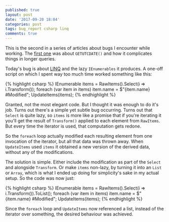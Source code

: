 ```yaml
---
published: true
layout: post
date: '2017-09-20 18:04'
categories: post
tags: bug_report csharp linq
comments: true
---
```

This is the second in a series of articles about bugs I encounter while working. The [first one](http://horia141.com/bug-report-1.html) was about `GETUTCDATE()` and how it complicates things in longer queries.

Today's bug is about [LINQ](https://docs.microsoft.com/en-us/dotnet/csharp/programming-guide/concepts/linq/getting-started-with-linq) and the lazy `IEnumerables` it produces. A one-off script on which I spent way too much time worked something like this:

{% highlight csharp %}
IEnumerable<Item> items = RawItems().Select(i => i.Transform());
foreach (var item in items)
    item.name = $"{item.name} #Modified";
UpdateItems(items);
{% endhighlight %}
  
Granted, not the most elegant code. But I thought it was enough to do it's job. Turns out there's a simple yet subtle bug occurring. Turns out that `Select` is quite lazy, so `items` is more like a promise that if you're iterating it you'll get the result of `Transform()` applied to each element from `RawItems`. But every time the iterator is used, that computation gets redone.

So the `foreach` loop actually modified each resulting element from one invocation of the iterator, but all that data was thrown away. When `UpdateItems` used `items` it obtained a new version of the derived data, without any of the modifications.

The solution is simple. Either include the modification as part of the `Select` and alongside `Transform`. Or make `items` non-lazy, by turning it into an `List` or `Array`, which is what I ended up doing for simplicity's sake in my actual setup. So the code was now just:

{% highlight csharp %}
IEnumerable<Item> items = RawItems().Select(i => i.Transform()).ToList();
foreach (var item in items)
    item.name = $"{item.name} #Modified";
UpdateItems(items);
{% endhighlight %}
  
Since the `foreach` loop and `UpdateItems` now referenced a list, instead of the iterator over something, the desired behaviour was achieved.

